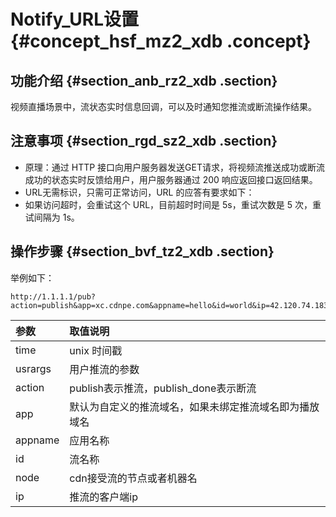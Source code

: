 # Notify\_URL设置 {#concept_hsf_mz2_xdb .concept}

## 功能介绍 {#section_anb_rz2_xdb .section}

视频直播场景中，流状态实时信息回调，可以及时通知您推流或断流操作结果。

## 注意事项 {#section_rgd_sz2_xdb .section}

-   原理：通过 HTTP 接口向用户服务器发送GET请求，将视频流推送成功或断流成功的状态实时反馈给用户，用户服务器通过 200 响应返回接口返回结果。
-   URL无需标识，只需可正常访问，URL 的应答有要求如下：
-   如果访问超时，会重试这个 URL，目前超时时间是 5s，重试次数是 5 次，重试间隔为 1s。

## 操作步骤 {#section_bvf_tz2_xdb .section}

举例如下：

```
http://1.1.1.1/pub?action=publish&app=xc.cdnpe.com&appname=hello&id=world&ip=42.120.74.183&node=cdnvideocenter010207116011.cm3
```

|参数|取值说明|
|:-|:---|
|time|unix 时间戳|
|usrargs|用户推流的参数|
|action|publish表示推流，publish\_done表示断流|
|app|默认为自定义的推流域名，如果未绑定推流域名即为播放域名|
|appname|应用名称|
|id|流名称|
|node|cdn接受流的节点或者机器名|
|ip|推流的客户端ip|

